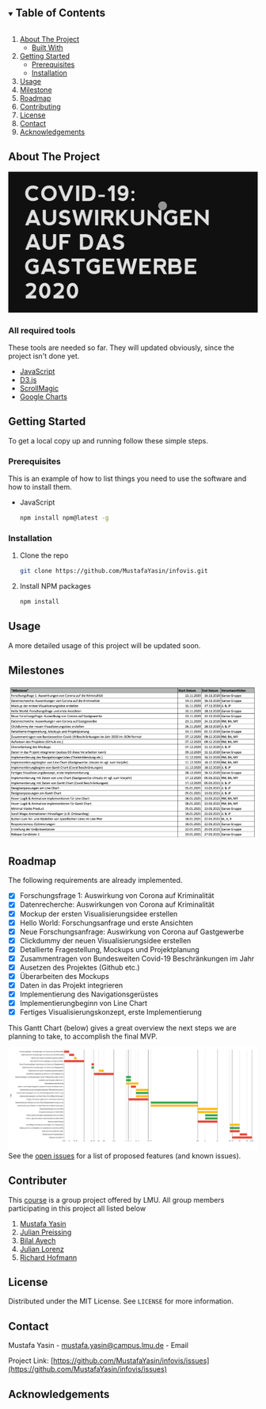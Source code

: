 <!-- [![Contributors][contributors-shield]][contributors-url]
[![Forks][forks-shield]][forks-url]
[![Stargazers][stars-shield]][stars-url]
[![Issues][issues-shield]][issues-url]
[![MIT License][license-shield]][license-url] -->


<!-- TABLE OF CONTENTS -->
<details open="open">
  <summary><h2 style="display: inline-block">Table of Contents</h2></summary>
  <ol>
    <li>
      <a href="#about-the-project">About The Project</a>
      <ul>
        <li><a href="#built-with">Built With</a></li>
      </ul>
    </li>
    <li>
      <a href="#getting-started">Getting Started</a>
      <ul>
        <li><a href="#prerequisites">Prerequisites</a></li>
        <li><a href="#installation">Installation</a></li>
      </ul>
    </li>
    <li><a href="#usage">Usage</a></li>
    <li><a href="#Milestone">Milestone</a></li>
    <li><a href="#roadmap">Roadmap</a></li>
    <li><a href="#contributing">Contributing</a></li>
    <li><a href="#license">License</a></li>
    <li><a href="#contact">Contact</a></li>
    <li><a href="#acknowledgements">Acknowledgements</a></li>
  </ol>
</details>



<!-- ABOUT THE PROJECT -->
## About The Project

![Project Name Screen Shot](images/aboutproject.jpeg)


### All required tools
These tools are needed so far. They will updated obviously, since the project isn't done yet.

* [JavaScript](https://www.javascript.com/)
* [D3.js](https://d3js.org/)
* [ScrollMagic](https://github.com/janpaepke/ScrollMagic)
* [Google Charts](https://developers.google.com/chart)


<!-- GETTING STARTED -->
## Getting Started

To get a local copy up and running follow these simple steps.

### Prerequisites

This is an example of how to list things you need to use the software and how to install them.
* JavaScript
  ```sh
  npm install npm@latest -g
  ```

### Installation

1. Clone the repo
   ```sh
   git clone https://github.com/MustafaYasin/infovis.git
   ```
2. Install NPM packages
   ```sh
   npm install
   ```



<!-- USAGE EXAMPLES -->
## Usage
A more detailed usage of this project will be updated soon.

<!-- Time Plan -->
## Milestones
![Time Plan](images/projectplan.png)

<!-- ROADMAP -->
## Roadmap

The following requirements are already implemented. 

- [x] Forschungsfrage 1: Auswirkung von Corona auf Kriminalität
- [x] Datenrecherche: Auswirkungen von Corona auf Kriminalität
- [x] Mockup der ersten Visualisierungsidee erstellen
- [x] Hello World: Forschungsanfrage und erste Ansichten
- [x] Neue Forschungsanfrage: Auswirkung von Corona auf Gastgewerbe
- [x] Clickdummy der neuen Visualisierungsidee erstellen
- [x] Detallierte Fragestellung, Mockups und Projektplanung
- [x] Zusammentragen von Bundesweiten Covid-19 Beschränkungen im Jahr
- [x] Ausetzen des Projektes (Github etc.)
- [x] Überarbeiten des Mockups
- [x] Daten in das Projekt integrieren
- [x] Implementierung des Navigationsgerüstes
- [x] Implementierungbeginn von Line Chart
- [x] Fertiges Visualisierungskonzept, erste Implementierung

This Gantt Chart (below) gives a great overview the next steps we are planning to take, to accomplish the final MVP.

![Gantt Chart](images/ganttchart.png)
See the [open issues](https://github.com/MustafaYasin/infovis/issues) for a list of proposed features (and known issues).



<!-- CONTRIBUTING -->
## Contributer

This [course](https://www.medien.ifi.lmu.de/lehre/ws2021/iv/) is a group project offered by LMU. All group members participating in this project all listed below

1. [Mustafa Yasin](https://github.com/MustafaYasin)
2. [Julian Preissing](https://github.com/allach)
3. [Bilal Ayech](https://github.com/BilelAyech)
4. [Julian Lorenz](https://github.com/Julianlrn)
5. [Richard Hofmann](https://github.com/richardhofmann2711)



<!-- LICENSE -->
## License

Distributed under the MIT License. See `LICENSE` for more information.



<!-- CONTACT -->
## Contact

Mustafa Yasin - [mustafa.yasin@campus.lmu.de](mustafa.yasin@campus.lmu.de) - Email

Project Link: [https://github.com/MustafaYasin/infovis/issues](https://github.com/MustafaYasin/infovis/issues)



<!-- ACKNOWLEDGEMENTS -->
## Acknowledgements

<!-- * []()
* []()
* []() -->
